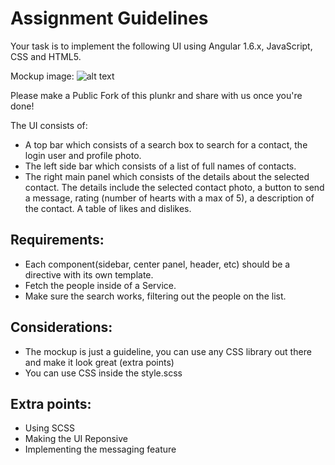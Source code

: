 
# Assignment Guidelines

Your task is to implement the following UI using Angular 1.6.x, JavaScript, CSS and HTML5.

Mockup image:
![alt text](https://www.dropbox.com/s/21r6c10bpr0naud/vlocity-code-challenge-screenshot.PNG?dl=0)

Please make a Public Fork of this plunkr and share with us once you're done!

The UI consists of:

+ A top bar which consists of a search box to search for a contact, the login user and profile photo.
+ The left side bar which consists of a list of full names of contacts.
+ The right main panel which consists of the details about the selected contact. The details include the selected contact photo, a button to send a message, rating (number of hearts with a max of 5), a description of the contact. A table of likes and dislikes.

## Requirements:

+ Each component(sidebar, center panel, header, etc) should be a directive with its own template.
+ Fetch the people inside of a Service.
+ Make sure the search works, filtering out the people on the list.

## Considerations:

+ The mockup is just a guideline, you can use any CSS library out there and make it look great (extra points)
+ You can use CSS inside the style.scss

## Extra points:

+ Using SCSS
+ Making the UI Reponsive
+ Implementing the messaging feature